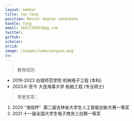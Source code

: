 ```yaml
---
layout: member
title: Yan Yang
position: Master degree candidate
handle: Yang
email: 1652730633@qg.com
twitter: 
github: 
scholar:
orcid: 
image: /images/team/yangyan.png
cv: 
---
```


> 教育经历:

- 2019-2023 白城师范学院 机械电子工程 (本科)
- 2023.6-至今 大连海事大学 船舶工程 (专业硕士)

> 荣誉奖项：

1. 2020 “海信杯〞第二届吉林省大学生人工智能创新大赛一等奖
2. 2021 十一届全国大学生电子商务三创赛一等奖